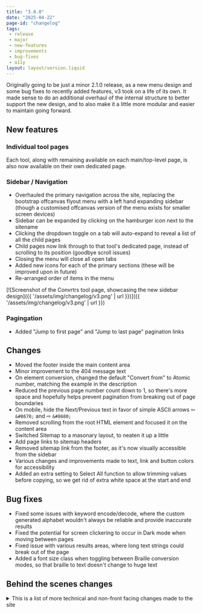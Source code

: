 ```yaml
---
title: "3.0.0"
date: "2025-04-22"
page-id: "changelog"
tags: 
 - release
 - major
 - new-features
 - improvements
 - bug-fixes
 - a11y
layout: layout/version.liquid
---
```

Originally going to be just a minor 2.1.0 release, as a new menu design and some bug fixes to recently added features, v3 took on a life of its own. It made sense to do an additional overhaul of the internal structure to better support the new design, and to also make it a little more modular and easier to maintain going forward. 

## New features
### Individual tool pages
Each tool, along with remaining available on each main/top-level page, is also now available on their own dedicated page. 

### Sidebar / Navigation
- Overhauled the primary navigation across the site, replacing the bootstrap offcanvas flyout menu with a left hand expanding sidebar (though a customised offcanvas version of the menu exists for smaller screen devices)
- Sidebar can be expanded by clicking on the hamburger icon next to the sitename
- Clicking the dropdown toggle on a tab will auto-expand to reveal a list of all the child pages
- Child pages now link through to that tool's dedicated page, instead of scrolling to its position (goodbye scroll issues)
- Closing the menu will close all open tabs
- Added new icons for each of the primary sections (these will be improved upon in future)
- Re-arranged order of items in the menu

[![Screenshot of the Convrtrs tool page, showcasing the new sidebar design]({{ '/assets/img/changelog/v3.png' | url }})]({{ '/assets/img/changelog/v3.png' | url }})

### Pagingation
- Added "Jump to first page" and "Jump to last page" pagination links

## Changes
- Moved the footer inside the main content area
- Minor improvement to the 404 message text
- On element conversion, changed the default "Convert from" to Atomic number, matching the example in the description
- Reduced the previous page number count down to 1, so there's more space and hopefully helps prevent pagination from breaking out of page boundaries
- On mobile, hide the Next/Previous text in favor of simple ASCII arrows ⇦ `&#8678;` and ⇨ `&#8680;`
- Removed scrolling from the root HTML element and focused it on the <main> content area
- Switched Sitemap to a masonary layout, to neaten it up a little
- Add page links to sitemap headers
- Removed sitemap link from the footer, as it's now visually accessible from the sidebar
- Various changes and improvements made to text, link and button colors for accessibility
- Added an extra setting to Select All function to allow trimming values before copying, so we get rid of extra white space at the start and end

## Bug fixes
- Fixed some issues with keyword encode/decode, where the custom generated alphabet wouldn't always be reliable and provide inaccurate results
- Fixed the potential for screen clickering to occur in Dark mode when moving between pages
- Fixed issue with various results areas, where long text strings could break out of the page
- Added a font size class when toggling between Braille conversion modes, so that braille to text doesn't change to huge text

## Behind the scenes changes
<details>
<summary>This is a list of more technical and non-front facing changes made to the site  </summary>

### New features
- Added dynamic(-ish) import for JS files on all Pages, this way when the pages are included in the main landing page, they'll all come with the necessary functionality

### Changes
- Moved pagination into its own separate component file, so it can be re-used elsewhere
- Updated Bootstrap core js to 5.3.3
- Created individual mjs files for each tool event and functions
- Reduced the number of scripts loaded on a each page, additionally only loading in the scripts and functions necessary for that tool
- Updated all scripts to output functions to the window object, making them web console accessible/usable
- Cleaned up Braille conversion function with some tidier code changes
- Set "braille" to be the default mode so it doesn't need to be explicitly passed

### Bug fixes
- Fixed issue with tag filter where it had the potential to expose other site assets/pages
- Fixed some sass compiler warnings
</details>